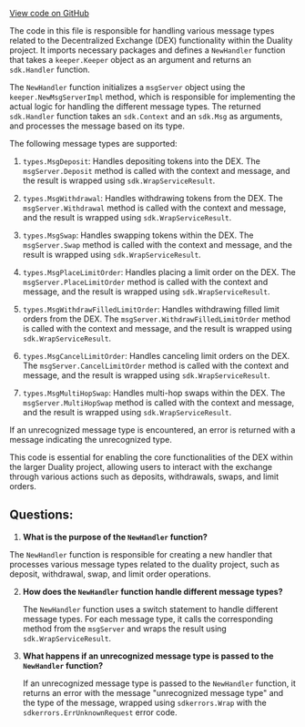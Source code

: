 [View code on GitHub](https://github.com/duality-labs/duality/handler.go)

The code in this file is responsible for handling various message types related to the Decentralized Exchange (DEX) functionality within the Duality project. It imports necessary packages and defines a `NewHandler` function that takes a `keeper.Keeper` object as an argument and returns an `sdk.Handler` function.

The `NewHandler` function initializes a `msgServer` object using the `keeper.NewMsgServerImpl` method, which is responsible for implementing the actual logic for handling the different message types. The returned `sdk.Handler` function takes an `sdk.Context` and an `sdk.Msg` as arguments, and processes the message based on its type.

The following message types are supported:

1. `types.MsgDeposit`: Handles depositing tokens into the DEX. The `msgServer.Deposit` method is called with the context and message, and the result is wrapped using `sdk.WrapServiceResult`.

2. `types.MsgWithdrawal`: Handles withdrawing tokens from the DEX. The `msgServer.Withdrawal` method is called with the context and message, and the result is wrapped using `sdk.WrapServiceResult`.

3. `types.MsgSwap`: Handles swapping tokens within the DEX. The `msgServer.Swap` method is called with the context and message, and the result is wrapped using `sdk.WrapServiceResult`.

4. `types.MsgPlaceLimitOrder`: Handles placing a limit order on the DEX. The `msgServer.PlaceLimitOrder` method is called with the context and message, and the result is wrapped using `sdk.WrapServiceResult`.

5. `types.MsgWithdrawFilledLimitOrder`: Handles withdrawing filled limit orders from the DEX. The `msgServer.WithdrawFilledLimitOrder` method is called with the context and message, and the result is wrapped using `sdk.WrapServiceResult`.

6. `types.MsgCancelLimitOrder`: Handles canceling limit orders on the DEX. The `msgServer.CancelLimitOrder` method is called with the context and message, and the result is wrapped using `sdk.WrapServiceResult`.

7. `types.MsgMultiHopSwap`: Handles multi-hop swaps within the DEX. The `msgServer.MultiHopSwap` method is called with the context and message, and the result is wrapped using `sdk.WrapServiceResult`.

If an unrecognized message type is encountered, an error is returned with a message indicating the unrecognized type.

This code is essential for enabling the core functionalities of the DEX within the larger Duality project, allowing users to interact with the exchange through various actions such as deposits, withdrawals, swaps, and limit orders.
## Questions: 
 1. **What is the purpose of the `NewHandler` function?**

   The `NewHandler` function is responsible for creating a new handler that processes various message types related to the duality project, such as deposit, withdrawal, swap, and limit order operations.

2. **How does the `NewHandler` function handle different message types?**

   The `NewHandler` function uses a switch statement to handle different message types. For each message type, it calls the corresponding method from the `msgServer` and wraps the result using `sdk.WrapServiceResult`.

3. **What happens if an unrecognized message type is passed to the `NewHandler` function?**

   If an unrecognized message type is passed to the `NewHandler` function, it returns an error with the message "unrecognized message type" and the type of the message, wrapped using `sdkerrors.Wrap` with the `sdkerrors.ErrUnknownRequest` error code.